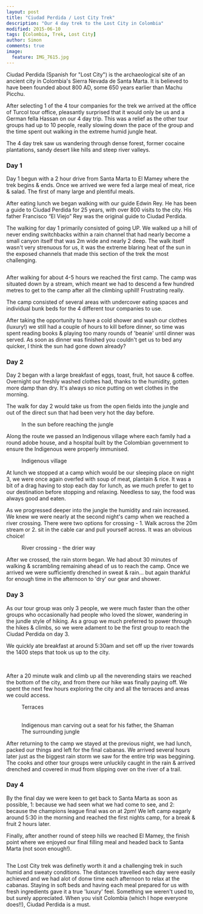 ```yaml
---
layout: post
title: "Ciudad Perdida / Lost City Trek"
description: "Our 4 day trek to the Lost City in Colombia"
modified: 2015-06-10
tags: [Colombia, Trek, Lost City]
author: Simon
comments: true
image:
  feature: IMG_7615.jpg
---
```


Ciudad Perdida (Spanish for "Lost City") is the archaeological site of an ancient city in Colombia's Sierra Nevada de Santa Marta. It is believed to have been founded about 800 AD, some 650 years earlier than Machu Picchu.

After selecting 1 of the 4 tour companies for the trek we arrived at the office of Turcol tour office, pleasantly surprised that it would only be us and a German fella Hassan on our 4 day trip. This was a relief as the other tour groups had up to 10 people, really slowing down the pace of the group and the time spent out walking in the extreme humid jungle heat.

The 4 day trek saw us wandering through dense forest, former cocaine plantations, sandy desert like hills and steep river valleys.

### Day 1

Day 1 begun with a 2 hour drive from Santa Marta to El Mamey where the trek begins & ends. Once we arrived we were fed a large meal of meat, rice & salad. The first of many large and plentiful meals.

After eating lunch we began walking with our guide Edwin Rey. He has been a guide to Ciudad Perdida for 25 years, with over 800 visits to the city. His father Francisco “El Viejo” Rey was the original guide to Ciudad Perdida.

The walking for day 1 primarily consisted of going UP. We walked up a hill of never ending switchbacks within a rain channel that had nearly become a small canyon itself that was 2m wide and nearly 2 deep. The walk itself wasn't very strenuous for us, it was the extreme blaring heat of the sun in the exposed channels that made this section of the trek the most challenging. 

<figure>
	<a href="../images/IMG_7469.jpg"><img src="../images/IMG_7469.jpg" alt=""></a>
</figure>

After walking for about 4-5 hours we reached the first camp. The camp was situated down by a stream, which meant we had to descend a few hundred metres to get to the camp after all the climbing uphill! Frustrating really.

The camp consisted of several areas with undercover eating spaces and individual bunk beds for the 4 different tour companies to use. 

After taking the opportunity to have a cold shower and wash our clothes (luxury!) we still had a couple of hours to kill before dinner, so time was spent reading books & playing too many rounds of 'beanie' until dinner was served. As soon as dinner was finished you couldn't get us to bed any quicker, I think the sun had gone down already?

### Day 2

Day 2 began with a large breakfast of eggs, toast, fruit, hot sauce & coffee. Overnight our freshly washed clothes had, thanks to the humidity, gotten more damp than dry. It's always so nice putting on wet clothes in the morning.

The walk for day 2 would take us from the open fields into the jungle and out of the direct sun that had been very hot the day before.

<figure>
	<a href="../images/IMG_7472.jpg"><img src="../images/IMG_7472.jpg" alt=""></a>
	<figcaption>In the sun before reaching the jungle</figcaption>
</figure>

Along the route we passed an Indigenous village where each family had a round adobe house, and a hospital built by the Colombian government to ensure the Indigenous were properly immunised.

<figure>
	<a href="../images/IMG_7487.jpg"><img src="../images/IMG_7487.jpg" alt=""></a>
	<figcaption>Indigenous village</figcaption>
</figure>

At lunch we stopped at a camp which would be our sleeping place on night 3, we were once again overfed with soup of meat, plantain & rice. It was a bit of a drag having to stop each day for lunch, as we much prefer to get to our destination before stopping and relaxing. Needless to say, the food was always good and eaten.

As we progressed deeper into the jungle the humidity and rain increased. We knew we were nearly at the second night's camp when we reached a river crossing. There were two options for crossing - 1. Walk across the 20m stream or 2. sit in the cable car and pull yourself across. It was an obvious choice!

<figure>
	<a href="../images/IMG_7512.jpg"><img src="../images/IMG_7512.jpg" alt=""></a>
	<figcaption>River crossing - the drier way</figcaption>
</figure>

After we crossed, the rain storm began. We had about 30 minutes of walking & scrambling remaining ahead of us to reach the camp. Once we arrived we were sufficiently drenched in sweat & rain... but again thankful for enough time in the afternoon to 'dry' our gear and shower. 

### Day 3

As our tour group was only 3 people, we were much faster than the other groups who occasionally had people who loved the slower, wandering in the jundle style of hiking. As a group we much preferred to power through the hikes & climbs, so we were adament to be the first group to reach the Ciudad Perdida on day 3.

We quickly ate breakfast at around 5:30am and set off up the river towards the 1400 steps that took us up to the city.

<figure class="half">
	<a href="../images/IMG_7550.jpg"><img src="../images/IMG_7550.jpg" alt=""></a>
	<a href="../images/IMG_7554.jpg"><img src="../images/IMG_7554.jpg" alt=""></a>
</figure>

After a 20 minute walk and climb up all the neverending stairs we reached the bottom of the city, and from there our hike was finally paying off. We spent the next few hours exploring the city and all the terraces and areas we could access.

<figure>
	<a href="../images/IMG_7579.jpg"><img src="../images/IMG_7579.jpg" alt=""></a>
	<figcaption>Terraces</figcaption>
</figure>

<figure>
	<a href="../images/IMG_7592.jpg"><img src="../images/IMG_7592.jpg" alt=""></a>
	<a href="../images/IMG_7606.jpg"><img src="../images/IMG_7606.jpg" alt=""></a>
	<a href="../images/IMG_7633.jpg"><img src="../images/IMG_7633.jpg" alt=""></a>
	<figcaption>Indigenous man carving out a seat for his father, the Shaman</figcaption>
	<a href="../images/IMG_7631.jpg"><img src="../images/IMG_7631.jpg" alt=""></a>
	<figcaption>The surrounding jungle</figcaption>
</figure>

After returning to the camp we stayed at the previous night, we had lunch, packed our things and left for the final cabanas. We arrived several hours later just as the biggest rain storm we saw for the entire trip was beggining. The cooks and other tour groups were unluckily caught in the rain & arrived drenched and covered in mud from slipping over on the river of a trail.

### Day 4

By the final day we were keen to get back to Santa Marta as soon as possible, 1: because we had seen what we had come to see, and 2: because the champions league final was on at 2pm! We left camp eagarly around 5:30 in the morning and reached the first nights camp, for a break & fruit 2 hours later.

Finally, after another round of steep hills we reached El Mamey, the finish point where we enjoyed our final filling meal and headed back to Santa Marta (not soon enough!).

<figure>
	<a href="../images/IMG_7671.jpg"><img src="../images/IMG_7671.jpg" alt=""></a>
</figure>

The Lost City trek was definetly worth it and a challenging trek in such humid and sweaty conditions. The distances travelled each day were easily achieved and we had alot of donw time each afternoon to relax at the cabanas. Staying in soft beds and having each meal prepared for us with fresh ingredients gave it a true 'luxury' feel. Something we weren't used to, but surely appreciated. When you visit Colombia (which I hope everyone does!!), Ciudad Perdida is a must. 